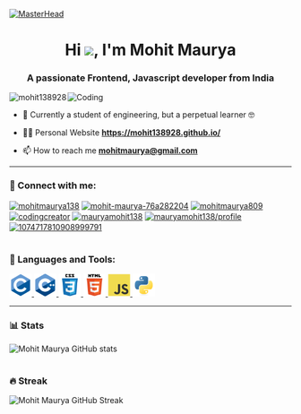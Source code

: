 [![MasterHead](https://media.licdn.com/dms/image/D4D16AQH47EEk4EwXXA/profile-displaybackgroundimage-shrink_350_1400/0/1689450142848?e=1695254400&v=beta&t=6tZfKVdssWub3qwrwUR_vUx1sLCr-L5_xPKSEEX5MD4)](https://Mohit138928.io)
<h1 align="center">Hi <img src="https://em-content.zobj.net/source/animated-noto-color-emoji/356/waving-hand_1f44b.gif" width="30"/>, I'm Mohit Maurya</h1>
<h3 align="center">A passionate Frontend, Javascript developer from India</h3>
<img align="right" alt="Coding" width="400" src="https://octodex.github.com/images/Fintechtocat.png">

<p align="left"> <img src="https://komarev.com/ghpvc/?username=mohit138928&label=Profile%20views&color=0e75b6&style=flat" alt="mohit138928" /> </p>

- 🔭 Currently a student of engineering, but a perpetual learner 🤓

- 👨‍💻 Personal Website **https://mohit138928.github.io/**

- 📫 How to reach me **mohitmaurya@gmail.com**

---

<h3 align="left">🔗 Connect with me:</h3>
<p align="left">
<a href="https://twitter.com/mohitmaurya138" target="blank"><img align="center" src="https://raw.githubusercontent.com/rahuldkjain/github-profile-readme-generator/master/src/images/icons/Social/twitter.svg" alt="mohitmaurya138" height="30" width="40" /></a>
<a href="https://linkedin.com/in/mohit-maurya-76a282204" target="blank"><img align="center" src="https://raw.githubusercontent.com/rahuldkjain/github-profile-readme-generator/master/src/images/icons/Social/linked-in-alt.svg" alt="mohit-maurya-76a282204" height="30" width="40" /></a>
<a href="https://instagram.com/mohitmaurya809" target="blank"><img align="center" src="https://raw.githubusercontent.com/rahuldkjain/github-profile-readme-generator/master/src/images/icons/Social/instagram.svg" alt="mohitmaurya809" height="30" width="40" /></a>
<a href="https://www.youtube.com/c/codingcreator" target="blank"><img align="center" src="https://raw.githubusercontent.com/rahuldkjain/github-profile-readme-generator/master/src/images/icons/Social/youtube.svg" alt="codingcreator" height="30" width="40" /></a>
<a href="https://www.hackerrank.com/mauryamohit138" target="blank"><img align="center" src="https://raw.githubusercontent.com/rahuldkjain/github-profile-readme-generator/master/src/images/icons/Social/hackerrank.svg" alt="mauryamohit138" height="30" width="40" /></a>
<a href="https://auth.geeksforgeeks.org/user/mauryamohit138/profile" target="blank"><img align="center" src="https://raw.githubusercontent.com/rahuldkjain/github-profile-readme-generator/master/src/images/icons/Social/geeks-for-geeks.svg" alt="mauryamohit138/profile" height="30" width="40" /></a>
<a href="https://discord.gg/1074717810908999791" target="blank"><img align="center" src="https://raw.githubusercontent.com/rahuldkjain/github-profile-readme-generator/master/src/images/icons/Social/discord.svg" alt="1074717810908999791" height="30" width="40" /></a>
</p>

 #

<h3 align="left">🔧 Languages and Tools:</h3>
<p align="left"> <a href="https://www.cprogramming.com/" target="_blank" rel="noreferrer"> <img src="https://raw.githubusercontent.com/devicons/devicon/master/icons/c/c-original.svg" alt="c" width="40" height="40"/> </a> <a href="https://www.w3schools.com/cpp/" target="_blank" rel="noreferrer"> <img src="https://raw.githubusercontent.com/devicons/devicon/master/icons/cplusplus/cplusplus-original.svg" alt="cplusplus" width="40" height="40"/> </a> <a href="https://www.w3schools.com/css/" target="_blank" rel="noreferrer"> <img src="https://raw.githubusercontent.com/devicons/devicon/master/icons/css3/css3-original-wordmark.svg" alt="css3" width="40" height="40"/> </a> <a href="https://www.w3.org/html/" target="_blank" rel="noreferrer"> <img src="https://raw.githubusercontent.com/devicons/devicon/master/icons/html5/html5-original-wordmark.svg" alt="html5" width="40" height="40"/> </a> <a href="https://developer.mozilla.org/en-US/docs/Web/JavaScript" target="_blank" rel="noreferrer"> <img src="https://raw.githubusercontent.com/devicons/devicon/master/icons/javascript/javascript-original.svg" alt="javascript" width="40" height="40"/> </a> <a href="https://www.python.org" target="_blank" rel="noreferrer"> <img src="https://raw.githubusercontent.com/devicons/devicon/master/icons/python/python-original.svg" alt="python" width="40" height="40"/> </a> </p>

---

<h3 align="left">📊 Stats</h3>

![Mohit Maurya GitHub stats](https://github-readme-stats.vercel.app/api?username=mohit138928&show_icons=true&theme=vision-friendly-dark)

#

<h3 align="left">🔥 Streak</h3>

![Mohit Maurya GitHub Streak](https://streak-stats.demolab.com/?user=mohit138928&theme=highcontrast)

